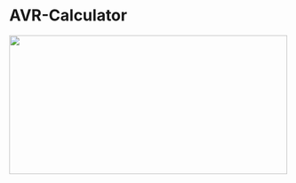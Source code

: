 # AVR-Calculator

<img src="https://media.giphy.com/media/JJNKz7CWrBaiQjKCNM/giphy.gif" width="500" height="250" />
